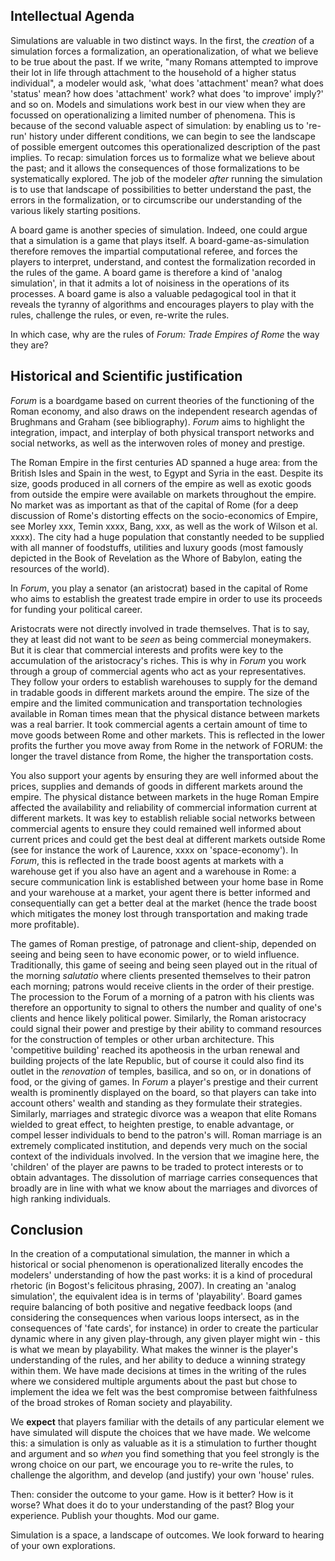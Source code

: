 ## Intellectual Agenda

Simulations are valuable in two distinct ways. In the first, the *creation* of a simulation forces a formalization, an operationalization, of what we believe to be true about the past. If we write, "many Romans attempted to improve their lot in life through attachment to the household of a higher status individual", a modeler would ask, 'what does 'attachment' mean? what does 'status' mean? how does 'attachment' work? what does 'to improve' imply?' and so on. Models and simulations work best in our view when they are focussed on operationalizing a limited number of phenomena. This is because of the second valuable aspect of simulation: by enabling us to 're-run' history under different conditions, we can begin to see the landscape of possible emergent outcomes this operationalized description of the past implies. To recap: simulation forces us to formalize what we believe about the past; and it allows the consequences of those formalizations to be systematically explored. The job of the modeler *after* running the simulation is to use that landscape of possibilities to better understand the past, the errors in the formalization, or to circumscribe our understanding of the various likely starting positions.

A board game is another species of simulation. Indeed, one could argue that a simulation is a game that plays itself. A board-game-as-simulation therefore removes the impartial computational referee, and forces the players to interpret, understand, and contest the formalization recorded in the rules of the game. A board game is therefore a kind of 'analog simulation', in that it admits a lot of noisiness in the operations of its processes. A board game is also a valuable pedagogical tool in that it reveals the tyranny of algorithms and encourages players to play with the rules, challenge the rules, or even, re-write the rules.

In which case, why are the rules of _Forum: Trade Empires of Rome_ the way they are?

## Historical and Scientific justification

_Forum_ is a boardgame based on current theories of the functioning of the Roman economy, and also draws on the independent research agendas of Brughmans and Graham (see bibliography). _Forum_ aims to highlight the integration, impact, and interplay of both physical transport networks and social networks, as well as the interwoven roles of money and prestige.

The Roman Empire in the first centuries AD spanned a huge area: from the British Isles and Spain in the west, to Egypt and Syria in the east. Despite its size, goods produced in all corners of the empire as well as exotic goods from outside the empire were available on markets throughout the empire. No market was as important as that of the capital of Rome (for a deep discussion of Rome's distorting effects on the socio-economics of Empire, see Morley xxx, Temin xxxx, Bang, xxx, as well as the work of Wilson et al. xxxx). The city had a huge population that constantly needed to be supplied with all manner of foodstuffs, utilities and luxury goods (most famously depicted in the Book of Revelation as the Whore of Babylon, eating the resources of the world).

In _Forum_, you play a senator (an aristocrat) based in the capital of Rome who aims to establish the greatest trade empire in order to use its proceeds for funding your political career.

Aristocrats were not directly involved in trade themselves. That is to say, they at least did not want to be _seen_ as being commercial moneymakers. But it is clear that commercial interests and profits were key to the accumulation of the aristocracy's riches. This is why in _Forum_ you work through a group of commercial agents who act as your representatives. They follow your orders to establish warehouses to supply for the demand in tradable goods in different markets around the empire. The size of the empire and the limited communication and transportation technologies available in Roman times mean that the physical distance between markets was a real barrier. It took commercial agents a certain amount of time to move goods between Rome and other markets. This is reflected in the lower profits the further you move away from Rome in the network of FORUM: the longer the travel distance from Rome, the higher the transportation costs.

You also support your agents by ensuring they are well informed about the prices, supplies and demands of goods in different markets around the empire. The physical distance between markets in the huge Roman Empire affected the availability and reliability of commercial information current at different markets. It was key to establish reliable social networks between commercial agents to ensure they could remained well informed about current prices and could get the best deal at different markets outside Rome (see for instance the work of Laurence, xxxx on 'space-economy'). In _Forum_, this is reflected in the trade boost agents at markets with a warehouse get if you also have an agent and a warehouse in Rome: a secure communication link is established between your home base in Rome and your warehouse at a market, your agent there is better informed and consequentially can get a better deal at the market (hence the trade boost which mitigates the money lost through transportation and making trade more profitable).

The games of Roman prestige, of patronage and client-ship, depended on seeing and being seen to have economic power, or to wield influence. Traditionally, this game of seeing and being seen played out in the ritual of the morning _salutatio_ where clients presented themselves to their patron each morning; patrons would receive clients in the order of their prestige. The procession to the Forum of a morning of a patron with his clients was therefore an opportunity to signal to others the number and quality of one's clients and hence likely political power. Similarly, the Roman aristocracy could signal their power and prestige by their ability to command resources for the construction of temples or other urban architecture. This 'competitive building' reached its apotheosis in the urban renewal and building projects of the late Republic, but of course it could also find its outlet in the _renovation_ of temples, basilica, and so on, or in donations of food, or the giving of games. In _Forum_ a player's prestige and their current wealth is prominently displayed on the board, so that players can take into account others' wealth and standing as they formulate their strategies. Similarly, marriages and strategic divorce was a weapon that elite Romans wielded to great effect, to heighten prestige, to enable advantage, or compel lesser individuals to bend to the patron's will. Roman marriage is an extremely complicated institution, and depends very much on the social context of the individuals involved. In the version that we imagine here, the 'children' of the player are pawns to be traded to protect interests or to obtain advantages. The dissolution of marriage carries consequences that broadly are in line with what we know about the marriages and divorces of high ranking individuals.

## Conclusion

In the creation of a computational simulation, the manner in which a historical or social phenomenon is operationalized literally encodes the modelers' understanding of how the past works: it is a kind of procedural rhetoric (in Bogost's felicitous phrasing, 2007). In creating an 'analog simulation', the equivalent idea is in terms of 'playability'. Board games require balancing of both positive and negative feedback loops (and considering the consequences when various loops intersect, as in the consequences of 'fate cards', for instance) in order to create the particular dynamic where in any given play-through, any given player might win - this is what we mean by playability. What makes the winner is the player's understanding of the rules, and her ability to deduce a winning strategy within them. We have made decisions at times in the writing of the rules where we considered multiple arguments about the past but chose to implement the idea we felt was the best compromise between faithfulness of the broad strokes of Roman society and playability.

We **expect** that players familiar with the details of any particular element we have simulated will dispute the choices that we have made. We welcome this: a simulation is only as valuable as it is a stimulation to further thought and argument and so *when* you find something that you feel strongly is the wrong choice on our part, we encourage you to re-write the rules, to challenge the algorithm, and develop (and justify) your own 'house' rules.

Then: consider the outcome to your game. How is it better? How is it worse? What does it do to your understanding of the past? Blog your experience. Publish your thoughts. Mod our game.

Simulation is a space, a landscape of outcomes. We look forward to hearing of your own explorations.
